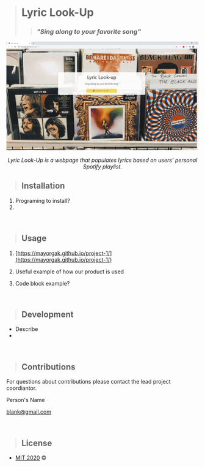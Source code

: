 ># **Lyric Look-Up**
>>### *<div align="left">"Sing along to your favorite song"</div>*
![](/images/screenshot.png)
<br>
*<div align="center">Lyric Look-Up is a webpage that populates lyrics based on users' personal Spotify playlist.</div>*

>## Installation
1. Programing to install?
2. 

<br>

>## Usage
1. [https://mayorgak.github.io/project-1/](https://mayorgak.github.io/project-1/)

2. Useful example of how our product is used

3. Code block example?
<br> 

>## Development
- Describe 
-

<br>

>## Contributions
For questions about contributions please contact the lead project coordiantor.
<br>

Person's Name

blank@gmail.com


<br>

>## License
- [MIT 2020](/assets/MitLicense.txt) &copy; 

